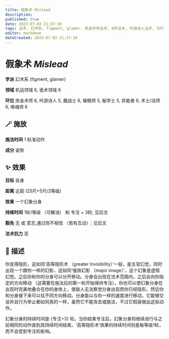 ```yaml
---
title: 假象术 Mislead
description: 
published: true
date: 2023-07-03 21:37:18
tags: 法术, 幻术系, figment, glamer, 炼金术师法术, 6环法术, 吟游诗人法术, 5环法术, 魔战士法术, 催眠师法术, 秘学士法术, 异能者法术, 术士/法师法术, 唤魂师法术, 机运领域, 诡术领域
editor: markdown
dateCreated: 2023-07-03 21:37:18
---
```


# **假象术** *Mislead*

**学派** 幻术系 (figment, glamer) 

**领域** 机运领域 6, 诡术领域 6

**环位** 炼金术师 6, 吟游诗人 5, 魔战士 6, 催眠师 5, 秘学士 5, 异能者 6, 术士/法师 6, 唤魂师 6

## 🪄 施放

**施法时间** 1 标准动作

**成分** 姿势

## ✨ 效果 

**目标** 自身 

**距离** 近距 (25尺+5尺/2等级) 

**效果** 一个幻象分身 

**持续时间** 1轮/等级 （可解消） 和 专注 + 3轮; 见后文 

**豁免** 无 或 意志,通过则不相信 （若有互动）; 见后文

**法术抗力** 否

## 📖 描述

你变得隐形，这如同‘高等隐形术 （greater Invisibility）’一般，是五官幻觉，同时出现一个跟你一样的幻影，这如同‘强效幻影 （major image）’，这个幻象是虚假幻觉。之后你和你的分身可以分开移动。分身会出现在法术范围内，之后会向你指定的方向移动 （这需要在施法后的第一轮开始保持专注）。你也可以使幻象分身在出现时完美地叠合在你的身体上，使敌人无法察觉分身出现而你已经隐形，然后你和分身接下来可以往不同方向移动。分身能以与你一样的速度进行移动，它能够交谈并且行为举止都如同真的一样，虽然它不能攻击或施法，不过它假装做出这些动作。

幻象分身的持续时间是 {专注+3} 轮。当你结束专注后，幻象分身将继续进行与之前相同的动作直到其持续时间结束。‘高等隐形术’效果的持续时间则是每等级1轮，而不会受到专注的影响。
    